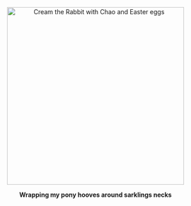 <p align="center">
  <img src="https://github.com/orangejuyce/orangejuyce/raw/main/assets/profile-image.png" alt="Cream the Rabbit with Chao and Easter eggs" width="400"/>
</p>

<p align="center">
  <strong>Wrapping my pony hooves around sarklings necks</strong>
</p>
